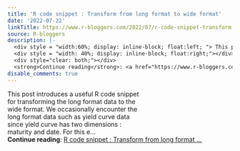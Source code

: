 ```yaml
---
title: 'R code snippet : Transform from long format to wide format'
date: '2022-07-22'
linkTitle: https://www.r-bloggers.com/2022/07/r-code-snippet-transform-from-long-format-to-wide-format/
source: R-bloggers
description: |-
  <div style = "width:60%; display: inline-block; float:left; "> This post introduces a useful R code snippet for transforming the long format data to the wide format. We occasionally encounter the long format data such as yield curve data since yield curve has two dimensions : maturity and date. For this e...</div>
  <div style = "width: 40%; display: inline-block; float:right;"></div>
  <div style="clear: both;"></div>
  <strong>Continue reading</strong>: <a href="https://www.r-bloggers.com/2022/07/r-code-snippet-transform-from-long-format-to-wide-format/">R code snippet : Transform from long format ...
disable_comments: true
---
```

<div style = "width:60%; display: inline-block; float:left; "> This post introduces a useful R code snippet for transforming the long format data to the wide format. We occasionally encounter the long format data such as yield curve data since yield curve has two dimensions : maturity and date. For this e...</div>
<div style = "width: 40%; display: inline-block; float:right;"></div>
<div style="clear: both;"></div>
<strong>Continue reading</strong>: <a href="https://www.r-bloggers.com/2022/07/r-code-snippet-transform-from-long-format-to-wide-format/">R code snippet : Transform from long format ...